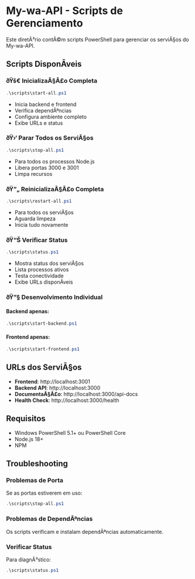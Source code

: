 ﻿# My-wa-API - Scripts de Gerenciamento

Este diretÃ³rio contÃ©m scripts PowerShell para gerenciar os serviÃ§os do My-wa-API.

## Scripts DisponÃ­veis

### ðŸš€ InicializaÃ§Ã£o Completa

```powershell
.\scripts\start-all.ps1
```

- Inicia backend e frontend
- Verifica dependÃªncias
- Configura ambiente completo
- Exibe URLs e status

### ðŸ›‘ Parar Todos os ServiÃ§os

```powershell
.\scripts\stop-all.ps1
```

- Para todos os processos Node.js
- Libera portas 3000 e 3001
- Limpa recursos

### ðŸ”„ ReinicializaÃ§Ã£o Completa

```powershell
.\scripts\restart-all.ps1
```

- Para todos os serviÃ§os
- Aguarda limpeza
- Inicia tudo novamente

### ðŸ“Š Verificar Status

```powershell
.\scripts\status.ps1
```

- Mostra status dos serviÃ§os
- Lista processos ativos
- Testa conectividade
- Exibe URLs disponÃ­veis

### ðŸ”§ Desenvolvimento Individual

#### Backend apenas:

```powershell
.\scripts\start-backend.ps1
```

#### Frontend apenas:

```powershell
.\scripts\start-frontend.ps1
```

## URLs dos ServiÃ§os

- **Frontend**: http://localhost:3001
- **Backend API**: http://localhost:3000
- **DocumentaÃ§Ã£o**: http://localhost:3000/api-docs
- **Health Check**: http://localhost:3000/health

## Requisitos

- Windows PowerShell 5.1+ ou PowerShell Core
- Node.js 18+
- NPM

## Troubleshooting

### Problemas de Porta

Se as portas estiverem em uso:

```powershell
.\scripts\stop-all.ps1
```

### Problemas de DependÃªncias

Os scripts verificam e instalam dependÃªncias automaticamente.

### Verificar Status

Para diagnÃ³stico:

```powershell
.\scripts\status.ps1
```